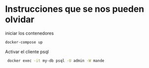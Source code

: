 # Instrucciones que se nos pueden olvidar

iniciar los contenedores
```bash
docker-compose up
```

Activar el cliente psql
```bash
 docker exec -it my-db psql -U admin -W mande
```